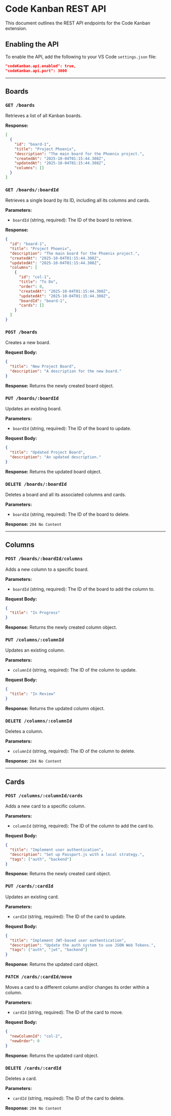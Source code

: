 # Code Kanban REST API

This document outlines the REST API endpoints for the Code Kanban extension.

## Enabling the API

To enable the API, add the following to your VS Code `settings.json` file:

```json
"codeKanban.api.enabled": true,
"codeKanban.api.port": 3000
```

---

## Boards

### `GET /boards`

Retrieves a list of all Kanban boards.

**Response:**

```json
[
  {
    "id": "board-1",
    "title": "Project Phoenix",
    "description": "The main board for the Phoenix project.",
    "createdAt": "2025-10-04T01:15:44.308Z",
    "updatedAt": "2025-10-04T01:15:44.308Z",
    "columns": []
  }
]
```

### `GET /boards/:boardId`

Retrieves a single board by its ID, including all its columns and cards.

**Parameters:**

- `boardId` (string, required): The ID of the board to retrieve.

**Response:**

```json
{
  "id": "board-1",
  "title": "Project Phoenix",
  "description": "The main board for the Phoenix project.",
  "createdAt": "2025-10-04T01:15:44.308Z",
  "updatedAt": "2025-10-04T01:15:44.308Z",
  "columns": [
    {
      "id": "col-1",
      "title": "To Do",
      "order": 0,
      "createdAt": "2025-10-04T01:15:44.308Z",
      "updatedAt": "2025-10-04T01:15:44.308Z",
      "boardId": "board-1",
      "cards": []
    }
  ]
}
```

### `POST /boards`

Creates a new board.

**Request Body:**

```json
{
  "title": "New Project Board",
  "description": "A description for the new board."
}
```

**Response:**
Returns the newly created board object.

### `PUT /boards/:boardId`

Updates an existing board.

**Parameters:**

- `boardId` (string, required): The ID of the board to update.

**Request Body:**

```json
{
  "title": "Updated Project Board",
  "description": "An updated description."
}
```

**Response:**
Returns the updated board object.

### `DELETE /boards/:boardId`

Deletes a board and all its associated columns and cards.

**Parameters:**

- `boardId` (string, required): The ID of the board to delete.

**Response:**
`204 No Content`

---

## Columns

### `POST /boards/:boardId/columns`

Adds a new column to a specific board.

**Parameters:**

- `boardId` (string, required): The ID of the board to add the column to.

**Request Body:**

```json
{
  "title": "In Progress"
}
```

**Response:**
Returns the newly created column object.

### `PUT /columns/:columnId`

Updates an existing column.

**Parameters:**

- `columnId` (string, required): The ID of the column to update.

**Request Body:**

```json
{
  "title": "In Review"
}
```

**Response:**
Returns the updated column object.

### `DELETE /columns/:columnId`

Deletes a column.

**Parameters:**

- `columnId` (string, required): The ID of the column to delete.

**Response:**
`204 No Content`

---

## Cards

### `POST /columns/:columnId/cards`

Adds a new card to a specific column.

**Parameters:**

- `columnId` (string, required): The ID of the column to add the card to.

**Request Body:**

```json
{
  "title": "Implement user authentication",
  "description": "Set up Passport.js with a local strategy.",
  "tags": ["auth", "backend"]
}
```

**Response:**
Returns the newly created card object.

### `PUT /cards/:cardId`

Updates an existing card.

**Parameters:**

- `cardId` (string, required): The ID of the card to update.

**Request Body:**

```json
{
  "title": "Implement JWT-based user authentication",
  "description": "Update the auth system to use JSON Web Tokens.",
  "tags": ["auth", "jwt", "backend"]
}
```

**Response:**
Returns the updated card object.

### `PATCH /cards/:cardId/move`

Moves a card to a different column and/or changes its order within a column.

**Parameters:**

- `cardId` (string, required): The ID of the card to move.

**Request Body:**

```json
{
  "newColumnId": "col-2",
  "newOrder": 0
}
```

**Response:**
Returns the updated card object.

### `DELETE /cards/:cardId`

Deletes a card.

**Parameters:**

- `cardId` (string, required): The ID of the card to delete.

**Response:**
`204 No Content`
